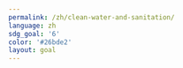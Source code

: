 ```yaml
---
permalink: /zh/clean-water-and-sanitation/
language: zh
sdg_goal: '6'
color: '#26bde2'
layout: goal
---
```


